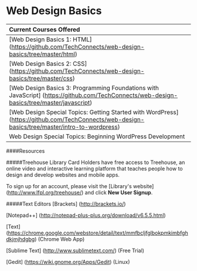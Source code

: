 Web Design Basics
=================

| **Current Courses Offered** | 
|:-----------------|
| [Web Design Basics 1: HTML] (https://github.com/TechConnects/web-design-basics/tree/master/html) |
| [Web Design Basics 2: CSS] (https://github.com/TechConnects/web-design-basics/tree/master/css) |
| [Web Design Basics 3: Programming Foundations with JavaScript] (https://github.com/TechConnects/web-design-basics/tree/master/javascript) |
| [Web Design Special Topics: Getting Started with WordPress] (https://github.com/TechConnects/web-design-basics/tree/master/intro-to-wordpress) |
| Web Design Special Topics: Beginning WordPress Development |

####Resources

#####Treehouse
Library Card Holders have free access to Treehouse, an online video and interactive learning platform that teaches people how to design and develop websites and mobile apps.

To sign up for an account, please visit the [Library's website] (http://www.lfpl.org/treehouse/) and click **New User Signup**.

#####Text Editors
[Brackets] (http://brackets.io/)

[Notepad++] (http://notepad-plus-plus.org/download/v6.5.5.html)

[Text] (https://chrome.google.com/webstore/detail/text/mmfbcljfglbokpmkimbfghdkjmjhdgbg) (Chrome Web App)

[Sublime Text] (http://www.sublimetext.com/) (Free Trial)

[Gedit] (https://wiki.gnome.org/Apps/Gedit) (Linux)
